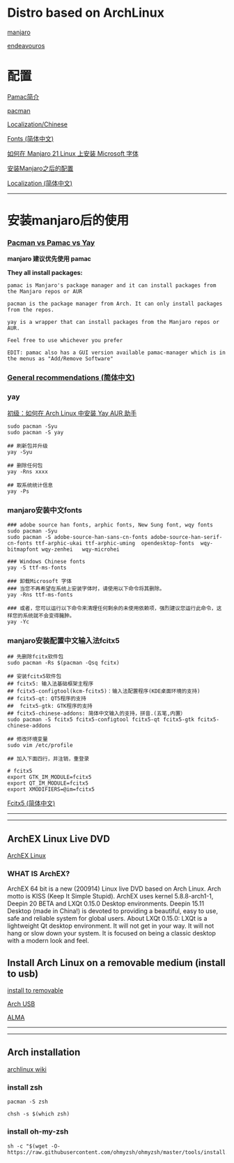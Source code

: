 # Distro based on ArchLinux

[manjaro](https://manjaro.org/)

[endeavouros](https://endeavouros.com/)

# 配置 

[Pamac简介](https://wiki.manjaro.org/index.php/Pamac/zh-cn)

[pacman](https://wiki.archlinux.org/title/Pacman)

[Localization/Chinese](https://wiki.archlinux.org/title/Localization/Chinese#Fonts)

[Fonts (简体中文)](https://wiki.archlinux.org/title/Fonts_(%E7%AE%80%E4%BD%93%E4%B8%AD%E6%96%87))

[如何在 Manjaro 21 Linux 上安装 Microsoft 字体](https://zh-cn.linuxcapable.com/%E5%A6%82%E4%BD%95%E5%9C%A8-manjaro-21-linux-%E4%B8%8A%E4%BD%BF%E7%94%A8%E5%BE%AE%E8%BD%AF%E5%AD%97%E4%BD%93/)

[安装Manjaro之后的配置 ](https://panqiincs.me/2019/06/05/after-installing-manjaro/)

[Localization (简体中文)](https://wiki.archlinux.org/title/Localization_(%E7%AE%80%E4%BD%93%E4%B8%AD%E6%96%87)/Simplified_Chinese_(%E7%AE%80%E4%BD%93%E4%B8%AD%E6%96%87))


---
# 安装manjaro后的使用

### [Pacman vs Pamac vs Yay](https://archived.forum.manjaro.org/t/pacman-vs-pamac-vs-yay/122495)

**manjaro 建议优先使用 pamac**

**They all install packages:**

	pamac is Manjaro's package manager and it can install packages from the Manjaro repos or AUR

	pacman is the package manager from Arch. It can only install packages from the repos.

	yay is a wrapper that can install packages from the Manjaro repos or AUR.

	Feel free to use whichever you prefer

	EDIT: pamac also has a GUI version available pamac-manager which is in the menus as "Add/Remove Software"

### [General recommendations (简体中文)](https://wiki.archlinux.org/title/General_recommendations_(%E7%AE%80%E4%BD%93%E4%B8%AD%E6%96%87))

### yay

[初级：如何在 Arch Linux 中安装 Yay AUR 助手](https://linux.cn/article-14846-1.html)
```
sudo pacman -Syu
sudo pacman -S yay

## 刷新包并升级
yay -Syu

## 删除任何包
yay -Rns xxxx

## 取系统统计信息
yay -Ps

```
### manjaro安装中文fonts

```
### adobe source han fonts, arphic fonts, New Sung font, wqy fonts 
sudo pacman -Syu
sudo pacman -S adobe-source-han-sans-cn-fonts adobe-source-han-serif-cn-fonts ttf-arphic-ukai ttf-arphic-uming  opendesktop-fonts  wqy-bitmapfont wqy-zenhei   wqy-microhei  

```


```
### Windows Chinese fonts 
yay -S ttf-ms-fonts
 
### 卸载Microsoft 字体
### 当您不再希望在系统上安装字体时，请使用以下命令将其删除。
yay -Rns ttf-ms-fonts

### 或者，您可以运行以下命令来清理任何剩余的未使用依赖项，强烈建议您运行此命令，这样您的系统就不会变得臃肿。
yay -Yc

```

### manjaro安装配置中文输入法fcitx5
```
## 先删除fcitx软件包
sudo pacman -Rs $(pacman -Qsq fcitx)

## 安装fcitx5软件包
## fcitx5: 输入法基础框架主程序
## fcitx5-configtool(kcm-fcitx5)：输入法配置程序(KDE桌面环境的支持)
## fcitx5-qt: QT5程序的支持 
##  fcitx5-gtk: GTK程序的支持 
## fcitx5-chinese-addons: 简体中文输入的支持，拼音.(五笔,内置）
sudo pacman -S fcitx5 fcitx5-configtool fcitx5-qt fcitx5-gtk fcitx5-chinese-addons

## 修改环境变量
sudo vim /etc/profile

## 加入下面四行，并注销，重登录

# fcitx5
export GTK_IM_MODULE=fcitx5
export QT_IM_MODULE=fcitx5
export XMODIFIERS=@im=fcitx5

```
[Fcitx5 (简体中文)](https://wiki.archlinux.org/title/Fcitx5_(%E7%AE%80%E4%BD%93%E4%B8%AD%E6%96%87))


---
--- 
## ArchEX Linux Live DVD

[ArchEX Linux](http://archex.exton.net/)

### WHAT IS ArchEX?

ArchEX 64 bit is a new (200914) Linux live DVD based on Arch Linux. Arch motto is KISS (Keep It Simple Stupid). ArchEX uses kernel 5.8.8-arch1-1, Deepin 20 BETA and LXQt 0.15.0 Desktop environments. Deepin 15.11 Desktop (made in China!) is devoted to providing a beautiful, easy to use, safe and reliable system for global users. About LXQt 0.15.0: LXQt is a lightweight Qt desktop environment. It will not get in your way. It will not hang or slow down your system. It is focused on being a classic desktop with a modern look and feel.


## Install Arch Linux on a removable medium (install to usb)


[install to removable](https://wiki.archlinux.org/index.php/Install_Arch_Linux_on_a_removable_medium)

[Arch USB](https://magyar.urown.cloud/arch-usb.html)


[ALMA](https://github.com/r-darwish/alma)



--------
--------



## Arch installation

[archlinux wiki](https://wiki.archlinux.org/)




### install zsh

	pacman -S zsh
  
  	chsh -s $(which zsh)

### install oh-my-zsh

	sh -c "$(wget -O- https://raw.githubusercontent.com/ohmyzsh/ohmyzsh/master/tools/install.sh)"
